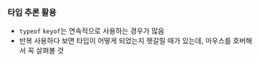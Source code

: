 ### 타입 추론 활용

- `typeof` `keyof`는 연속적으로 사용하는 경우가 많음
- 반복 사용하다 보면 타입이 어떻게 되었는지 헷갈릴 때가 있는데, 마우스를 호버해서 꼭 살펴볼 것
